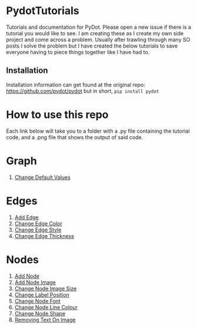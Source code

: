 # PydotTutorials
Tutorials and documentation for PyDot. Please open a new issue if there is a tutorial you would like to see. I am creating these as I create my own side project and come across a problem. Usually after trawling through many SO posts I solve the problem but I have created the below tutorials to save everyone having to piece things together like I have had to.

## Installation
Installation information can get found at the original repo: https://github.com/pydot/pydot but in short, <code>pip install pydot</code>

# How to use this repo
Each link below will take you to a folder with a .py file containing the tutorial code, and a .png file that shows the output of said code.

# Graph
1. [Change Default Values](https://github.com/BlueTurtle01/PydotTutorials/blob/main/Tutorials/Graph/ChangeDefaultValues/ChangeDefaultValues.py)

# Edges
1. [Add Edge](https://github.com/BlueTurtle01/PydotTutorials/blob/main/Tutorials/Edges/AddEdge)
2. [Change Edge Color](https://github.com/BlueTurtle01/PydotTutorials/blob/main/Tutorials/Edges/ChangeEdgeColour)
3. [Change Edge Style](https://github.com/BlueTurtle01/PydotTutorials/blob/main/Tutorials/Edges/ChangeEdgeStyle)
4. [Change Edge Thickness](https://github.com/BlueTurtle01/PydotTutorials/blob/main/Tutorials/Edges/ChangeEdgeThickness)

# Nodes
1. [Add Node](https://github.com/BlueTurtle01/PydotTutorials/blob/main/Tutorials/Nodes/AddNode)
2. [Add Node Image](https://github.com/BlueTurtle01/PydotTutorials/blob/main/Tutorials/Nodes/AddNodeImage)
3. [Change Node Image Size](https://github.com/BlueTurtle01/PydotTutorials/blob/main/Tutorials/Nodes/ChangeImageSize)
4. [Change Label Position](https://github.com/BlueTurtle01/PydotTutorials/blob/main/Tutorials/Nodes/ChangeLabelPosition)
5. [Change Node Font](https://github.com/BlueTurtle01/PydotTutorials/blob/main/Tutorials/Nodes/ChangeNodeFont)
6. [Change Node Line Colour](https://github.com/BlueTurtle01/PydotTutorials/blob/main/Tutorials/Nodes/ChangeNodeLineColour)
7. [Change Node Shape](https://github.com/BlueTurtle01/PydotTutorials/blob/main/Tutorials/Nodes/ChangeNodeShape)
8. [Removing Text On Image](https://github.com/BlueTurtle01/PydotTutorials/blob/main/Tutorials/Nodes/RemoveTextOnImageNode)
